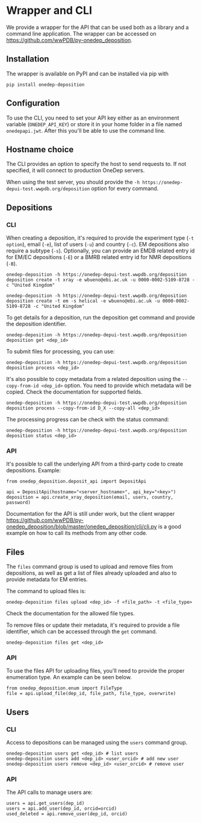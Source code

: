 # Wrapper and CLI

We provide a wrapper for the API that can be used both as a library and a command line application. The wrapper can be accessed on https://github.com/wwPDB/py-onedep_deposition.

## Installation
The wrapper is available on PyPI and can be installed via pip with

```pip install onedep-deposition```

## Configuration

To use the CLI, you need to set your API key either as an environment variable (`ONEDEP_API_KEY`) or store it in your home folder in a file named `onedepapi.jwt`. After this you'll be able to use the command line.

## Hostname choice
The CLI provides an option to specify the host to send requests to. If not specified, it will connect to production OneDep servers.

When using the test server, you should provide the `-h https://onedep-depui-test.wwpdb.org/deposition` option for every command.


## Depositions

### CLI

When creating a deposition, it's required to provide the experiment
type (`-t option`), email (`-e`), list of users (`-u`) and country
(`-c`). EM depositions also require a subtype (`-s`). Optionally, you
can provide an EMDB related entry id for EM/EC depositions (`-E`) or a
BMRB related entry id for NMR depositions (`-B`).

```
onedep-deposition -h https://onedep-depui-test.wwpdb.org/deposition deposition create -t xray -e wbueno@ebi.ac.uk -u 0000-0002-5109-8728 -c "United Kingdom"

onedep-deposition -h https://onedep-depui-test.wwpdb.org/deposition deposition create -t em -s helical -e wbueno@ebi.ac.uk -u 0000-0002-5109-8728 -c "United Kingdom"
```

To get details for a deposition, run the deposition get command and provide the deposition
identifier.

```
onedep-deposition -h https://onedep-depui-test.wwpdb.org/deposition deposition get <dep_id>
```

To submit files for processing, you can use:

```
onedep-deposition -h https://onedep-depui-test.wwpdb.org/deposition deposition process <dep_id>
```

It's also possible to copy metadata from a related deposition
using the `--copy-from-id <dep_id>` option. You need to provide which
metadata will be copied. Check the documentation for supported fields.

```
onedep-deposition -h https://onedep-depui-test.wwpdb.org/deposition deposition process --copy-from-id D_X --copy-all <dep_id>
```

The
processing progress can be check with the status command:

```
onedep-deposition -h https://onedep-depui-test.wwpdb.org/deposition deposition status <dep_id>
```

### API

It's possible to call the underlying API from a third-party code to create depositions. Example:

```
from onedep_deposition.deposit_api import DepositApi

api = DepositApi(hostname="<server_hostname>", api_key="<key>")
deposition = api.create_xray_deposition(email, users, country, password)
```

Documentation for the API is still under work, but the client wrapper https://github.com/wwPDB/py-onedep_deposition/blob/master/onedep_deposition/cli/cli.py  is a good example on how to call its methods from any other code.

## Files

The `files` command group is used to upload and remove files from
depositions, as well as get a list of files already uploaded and also
to provide metadata for EM entries.

The command to upload files is:

```
onedep-deposition files upload <dep_id> -f <file_path> -t <file_type>
```

Check the documentation for the allowed file types.

To remove files or update their metadata, it's required to provide a file identifier, which can be accessed through the `get` command.

```
onedep-deposition files get <dep_id>
```

### API

To use the files API for uploading files, you'll need to provide the proper enumeration type. An example can be seen below.

```
from onedep_deposition.enum import FileType
file = api.upload_file(dep_id, file_path, file_type, overwrite)
```

## Users

### CLI
Access to depositions can be managed using the `users` command group. 

```
onedep-deposition users get <dep_id> # list users
onedep-deposition users add <dep_id> <user_orcid> # add new user
onedep-deposition users remove <dep_id> <user_orcid> # remove user
```

### API
The API calls to manage users are:

```
users = api.get_users(dep_id)
users = api.add_user(dep_id, orcid=orcid)
used_deleted = api.remove_user(dep_id, orcid)
```

